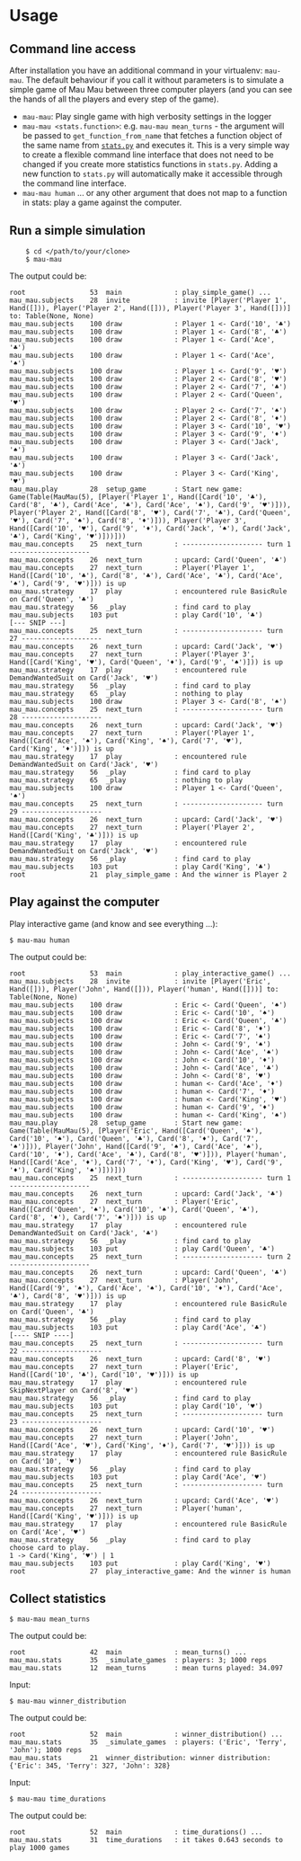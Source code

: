 # Usage

## Command line access

After installation you have an additional command in your virtualenv: `mau-mau`. The default behaviour if you call it without parameters is to simulate a simple game of Mau Mau between three computer players (and you can see the hands of all the players and every step of the game).

* `mau-mau`: Play single game with high verbosity settings in the logger
* `mau-mau <stats.function>`: e.g. `mau-mau mean_turns` - the argument will be passed to `get_function_from_name` that fetches a function object of the same name from [`stats.py`](https://github.com/obestwalter/mau-mau/blob/master/mau_mau/stats.py) and executes it. This is a very simple way to create a flexible command line interface that does not need to be changed if you create more statistics functions in `stats.py`. Adding a new function to `stats.py` will automatically make it accessible through the command line interface.
* `mau-mau human` ... or any other argument that does not map to a function in stats: play a game against the computer.

## Run a simple simulation
        
        $ cd </path/to/your/clone>
        $ mau-mau

The output could be:

    root                53  main             : play_simple_game() ...
    mau_mau.subjects    28  invite           : invite [Player('Player 1', Hand([])), Player('Player 2', Hand([])), Player('Player 3', Hand([]))] to: Table(None, None)
    mau_mau.subjects    100 draw             : Player 1 <- Card('10', '♣')
    mau_mau.subjects    100 draw             : Player 1 <- Card('8', '♣')
    mau_mau.subjects    100 draw             : Player 1 <- Card('Ace', '♣')
    mau_mau.subjects    100 draw             : Player 1 <- Card('Ace', '♠')
    mau_mau.subjects    100 draw             : Player 1 <- Card('9', '♥')
    mau_mau.subjects    100 draw             : Player 2 <- Card('8', '♥')
    mau_mau.subjects    100 draw             : Player 2 <- Card('7', '♣')
    mau_mau.subjects    100 draw             : Player 2 <- Card('Queen', '♥')
    mau_mau.subjects    100 draw             : Player 2 <- Card('7', '♠')
    mau_mau.subjects    100 draw             : Player 2 <- Card('8', '♦')
    mau_mau.subjects    100 draw             : Player 3 <- Card('10', '♥')
    mau_mau.subjects    100 draw             : Player 3 <- Card('9', '♦')
    mau_mau.subjects    100 draw             : Player 3 <- Card('Jack', '♠')
    mau_mau.subjects    100 draw             : Player 3 <- Card('Jack', '♣')
    mau_mau.subjects    100 draw             : Player 3 <- Card('King', '♥')
    mau_mau.play        28  setup_game       : Start new game: Game(Table(MauMau(5), [Player('Player 1', Hand([Card('10', '♣'), Card('8', '♣'), Card('Ace', '♣'), Card('Ace', '♠'), Card('9', '♥')])), Player('Player 2', Hand([Card('8', '♥'), Card('7', '♣'), Card('Queen', '♥'), Card('7', '♠'), Card('8', '♦')])), Player('Player 3', Hand([Card('10', '♥'), Card('9', '♦'), Card('Jack', '♠'), Card('Jack', '♣'), Card('King', '♥')]))]))
    mau_mau.concepts    25  next_turn        : -------------------- turn 1 --------------------
    mau_mau.concepts    26  next_turn        : upcard: Card('Queen', '♣')
    mau_mau.concepts    27  next_turn        : Player('Player 1', Hand([Card('10', '♣'), Card('8', '♣'), Card('Ace', '♣'), Card('Ace', '♠'), Card('9', '♥')])) is up
    mau_mau.strategy    17  play             : encountered rule BasicRule on Card('Queen', '♣')
    mau_mau.strategy    56  _play            : find card to play
    mau_mau.subjects    103 put              : play Card('10', '♣')
    [--- SNIP ---]
    mau_mau.concepts    25  next_turn        : -------------------- turn 27 --------------------
    mau_mau.concepts    26  next_turn        : upcard: Card('Jack', '♥')
    mau_mau.concepts    27  next_turn        : Player('Player 3', Hand([Card('King', '♥'), Card('Queen', '♦'), Card('9', '♠')])) is up
    mau_mau.strategy    17  play             : encountered rule DemandWantedSuit on Card('Jack', '♥')
    mau_mau.strategy    56  _play            : find card to play
    mau_mau.strategy    65  _play            : nothing to play
    mau_mau.subjects    100 draw             : Player 3 <- Card('8', '♠')
    mau_mau.concepts    25  next_turn        : -------------------- turn 28 --------------------
    mau_mau.concepts    26  next_turn        : upcard: Card('Jack', '♥')
    mau_mau.concepts    27  next_turn        : Player('Player 1', Hand([Card('Ace', '♠'), Card('King', '♠'), Card('7', '♥'), Card('King', '♦')])) is up
    mau_mau.strategy    17  play             : encountered rule DemandWantedSuit on Card('Jack', '♥')
    mau_mau.strategy    56  _play            : find card to play
    mau_mau.strategy    65  _play            : nothing to play
    mau_mau.subjects    100 draw             : Player 1 <- Card('Queen', '♠')
    mau_mau.concepts    25  next_turn        : -------------------- turn 29 --------------------
    mau_mau.concepts    26  next_turn        : upcard: Card('Jack', '♥')
    mau_mau.concepts    27  next_turn        : Player('Player 2', Hand([Card('King', '♣')])) is up
    mau_mau.strategy    17  play             : encountered rule DemandWantedSuit on Card('Jack', '♥')
    mau_mau.strategy    56  _play            : find card to play
    mau_mau.subjects    103 put              : play Card('King', '♣')
    root                21  play_simple_game : And the winner is Player 2

## Play against the computer

Play interactive game (and know and see everything ...):

    $ mau-mau human
 
The output could be:

    root                53  main             : play_interactive_game() ...
    mau_mau.subjects    28  invite           : invite [Player('Eric', Hand([])), Player('John', Hand([])), Player('human', Hand([]))] to: Table(None, None)
    mau_mau.subjects    100 draw             : Eric <- Card('Queen', '♠')
    mau_mau.subjects    100 draw             : Eric <- Card('10', '♠')
    mau_mau.subjects    100 draw             : Eric <- Card('Queen', '♣')
    mau_mau.subjects    100 draw             : Eric <- Card('8', '♦')
    mau_mau.subjects    100 draw             : Eric <- Card('7', '♠')
    mau_mau.subjects    100 draw             : John <- Card('9', '♠')
    mau_mau.subjects    100 draw             : John <- Card('Ace', '♠')
    mau_mau.subjects    100 draw             : John <- Card('10', '♦')
    mau_mau.subjects    100 draw             : John <- Card('Ace', '♣')
    mau_mau.subjects    100 draw             : John <- Card('8', '♥')
    mau_mau.subjects    100 draw             : human <- Card('Ace', '♦')
    mau_mau.subjects    100 draw             : human <- Card('7', '♦')
    mau_mau.subjects    100 draw             : human <- Card('King', '♥')
    mau_mau.subjects    100 draw             : human <- Card('9', '♦')
    mau_mau.subjects    100 draw             : human <- Card('King', '♠')
    mau_mau.play        28  setup_game       : Start new game: Game(Table(MauMau(5), [Player('Eric', Hand([Card('Queen', '♠'), Card('10', '♠'), Card('Queen', '♣'), Card('8', '♦'), Card('7', '♠')])), Player('John', Hand([Card('9', '♠'), Card('Ace', '♠'), Card('10', '♦'), Card('Ace', '♣'), Card('8', '♥')])), Player('human', Hand([Card('Ace', '♦'), Card('7', '♦'), Card('King', '♥'), Card('9', '♦'), Card('King', '♠')]))]))
    mau_mau.concepts    25  next_turn        : -------------------- turn 1 --------------------
    mau_mau.concepts    26  next_turn        : upcard: Card('Jack', '♣')
    mau_mau.concepts    27  next_turn        : Player('Eric', Hand([Card('Queen', '♠'), Card('10', '♠'), Card('Queen', '♣'), Card('8', '♦'), Card('7', '♠')])) is up
    mau_mau.strategy    17  play             : encountered rule DemandWantedSuit on Card('Jack', '♣')
    mau_mau.strategy    56  _play            : find card to play
    mau_mau.subjects    103 put              : play Card('Queen', '♣')
    mau_mau.concepts    25  next_turn        : -------------------- turn 2 --------------------
    mau_mau.concepts    26  next_turn        : upcard: Card('Queen', '♣')
    mau_mau.concepts    27  next_turn        : Player('John', Hand([Card('9', '♠'), Card('Ace', '♠'), Card('10', '♦'), Card('Ace', '♣'), Card('8', '♥')])) is up
    mau_mau.strategy    17  play             : encountered rule BasicRule on Card('Queen', '♣')
    mau_mau.strategy    56  _play            : find card to play
    mau_mau.subjects    103 put              : play Card('Ace', '♣')
    [---- SNIP ----]
    mau_mau.concepts    25  next_turn        : -------------------- turn 22 --------------------
    mau_mau.concepts    26  next_turn        : upcard: Card('8', '♥')
    mau_mau.concepts    27  next_turn        : Player('Eric', Hand([Card('10', '♣'), Card('10', '♥')])) is up
    mau_mau.strategy    17  play             : encountered rule SkipNextPlayer on Card('8', '♥')
    mau_mau.strategy    56  _play            : find card to play
    mau_mau.subjects    103 put              : play Card('10', '♥')
    mau_mau.concepts    25  next_turn        : -------------------- turn 23 --------------------
    mau_mau.concepts    26  next_turn        : upcard: Card('10', '♥')
    mau_mau.concepts    27  next_turn        : Player('John', Hand([Card('Ace', '♥'), Card('King', '♦'), Card('7', '♥')])) is up
    mau_mau.strategy    17  play             : encountered rule BasicRule on Card('10', '♥')
    mau_mau.strategy    56  _play            : find card to play
    mau_mau.subjects    103 put              : play Card('Ace', '♥')
    mau_mau.concepts    25  next_turn        : -------------------- turn 24 --------------------
    mau_mau.concepts    26  next_turn        : upcard: Card('Ace', '♥')
    mau_mau.concepts    27  next_turn        : Player('human', Hand([Card('King', '♥')])) is up
    mau_mau.strategy    17  play             : encountered rule BasicRule on Card('Ace', '♥')
    mau_mau.strategy    56  _play            : find card to play
    choose card to play.
    1 -> Card('King', '♥') | 1
    mau_mau.subjects    103 put              : play Card('King', '♥')
    root                27  play_interactive_game: And the winner is human

## Collect statistics

    $ mau-mau mean_turns

The output could be:

    root                42  main             : mean_turns() ...
    mau_mau.stats       35  _simulate_games  : players: 3; 1000 reps
    mau_mau.stats       12  mean_turns       : mean turns played: 34.097

Input:

    $ mau-mau winner_distribution

The output could be:

    root                52  main             : winner_distribution() ...
    mau_mau.stats       35  _simulate_games  : players: ('Eric', 'Terry', 'John'); 1000 reps
    mau_mau.stats       21  winner_distribution: winner distribution: {'Eric': 345, 'Terry': 327, 'John': 328}

Input:

    $ mau-mau time_durations

The output could be:

    root                52  main             : time_durations() ...
    mau_mau.stats       31  time_durations   : it takes 0.643 seconds to play 1000 games
